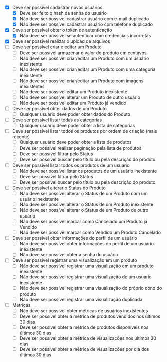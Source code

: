 - [x] Deve ser possível cadastrar novos usuários
  - [x] Deve ser feito o hash da senha do usuário
  - [x] Não deve ser possível cadastrar usuário com e-mail duplicado
  - [x] Não deve ser possível cadastrar usuário com telefone duplicado
- [x] Deve ser possível obter o token de autenticação
  - [x] Não deve ser possível se autenticar com credenciais incorretas
- [x] Deve ser possível realizar o upload de arquivos
- [ ] Deve ser possível criar e editar um Produto
  - [ ] Deve ser possível armazenar o valor do produto em centavos
  - [ ] Não deve ser possível criar/editar um Produto com um usuário inexistente
  - [ ] Não deve ser possível criar/editar um Produto com uma categoria inexistente
  - [ ] Não deve ser possível criar/editar um Produto com imagens inexistentes
  - [ ] Não deve ser possível editar um Produto inexistente
  - [ ] Não deve ser possível alterar um Produto de outro usuário
  - [ ] Não deve ser possível editar um Produto já vendido
- [ ] Deve ser possível obter dados de um Produto
  - [ ] Qualquer usuário deve poder obter dados do Produto
- [ ] Deve ser possível listar todas as categorias
  - [ ] Qualquer usuário deve poder obter a lista de categorias
- [ ] Deve ser possível listar todos os produtos por ordem de criação (mais recente)
  - [ ] Qualquer usuário deve poder obter a lista de produtos
  - [ ] Deve ser possível realizar paginação pela lista de produtos
  - [ ] Deve ser possível filtrar pelo Status
  - [ ] Deve ser possível buscar pelo título ou pela descrição do produto
- [ ] Deve ser possível listar todos os produtos de um usuário
  - [ ] Não deve ser possível listar os produtos de um usuário inexistente
  - [ ] Deve ser possível filtrar pelo Status
  - [ ] Deve ser possível buscar pelo título ou pela descrição do produto
- [ ] Deve ser possível alterar o Status do Produto
  - [ ] Não deve ser possível alterar o Status de um Produto com um usuário inexistente
  - [ ] Não deve ser possível alterar o Status de um Produto inexistente
  - [ ] Não deve ser possível alterar o Status de um Produto de outro usuário
  - [ ] Não deve ser possível marcar como Cancelado um Produto já Vendido
  - [ ] Não deve ser possível marcar como Vendido um Produto Cancelado
- [ ] Deve ser possível obter informações do perfil de um usuário
  - [ ] Não deve ser possível obter informações do perfil de um usuário inexistente
  - [ ] Não deve ser possível obter a senha do usuário
- [ ] Deve ser possível registrar uma visualização em um produto
  - [ ] Não deve ser possível registrar uma visualização em um produto inexistente
  - [ ] Não deve ser possível registrar uma visualização de um usuário inexistente
  - [ ] Não deve ser possível registrar uma visualização do próprio dono do produto
  - [ ] Não deve ser possível registrar uma visualização duplicada
- [ ] Métricas
  - [ ] Não deve ser possível obter métricas de usuários inexistentes
  - [ ] Deve ser possível obter a métrica de produtos vendidos nos últimos 30 dias
  - [ ] Deve ser possível obter a métrica de produtos disponíveis nos últimos 30 dias
  - [ ] Deve ser possível obter a métrica de visualizações nos últimos 30 dias
  - [ ] Deve ser possível obter a métrica de visualizações por dia dos últimos 30 dias
